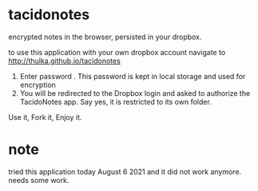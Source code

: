 tacidonotes
===========

encrypted notes in the browser, persisted in your dropbox.

to use this application with your own dropbox account navigate to http://thulka.github.io/tacidonotes


1. Enter password . This password is kept in local storage and used for encryption
2. You will be redirected to the Dropbox login and asked to authorize the TacidoNotes app. Say yes, it is restricted to its own folder.


Use it, Fork it, Enjoy it.


# note
tried this application today August 6 2021 and it did not work anymore. needs some work.
